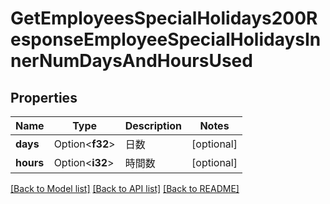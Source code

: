 # GetEmployeesSpecialHolidays200ResponseEmployeeSpecialHolidaysInnerNumDaysAndHoursUsed

## Properties

Name | Type | Description | Notes
------------ | ------------- | ------------- | -------------
**days** | Option<**f32**> | 日数 | [optional]
**hours** | Option<**i32**> | 時間数 | [optional]

[[Back to Model list]](../README.md#documentation-for-models) [[Back to API list]](../README.md#documentation-for-api-endpoints) [[Back to README]](../README.md)


